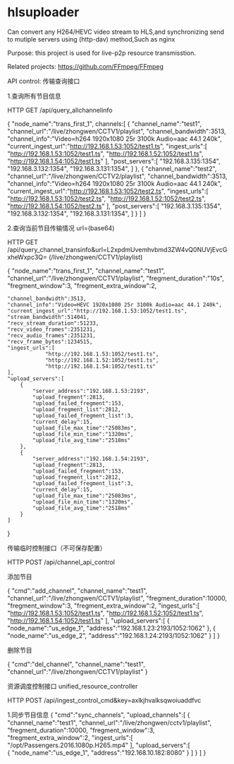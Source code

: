 # hlsuploader
Can convert any H264/HEVC video stream to HLS,and synchronizing send to mutiple servers using (http-dav) method,Such as nginx

Purpose: this project is used for live-p2p resource transmisstion.

Related projects:
https://github.com/FFmpeg/FFmpeg

API control:
传输查询接口

1.查询所有节目信息

HTTP GET  /api/query_allchannelinfo

{
    "node_name":"trans_first_1",
    channels:[
        {
            "channel_name":"test1",
            "channel_url":"/live/zhongwen/CCTV1/playlist",
            "channel_bandwidth":3513,
            "channel_info":"Video=h264 1920x1080 25r 3100k Audio=aac 44.1 240k",
            "current_ingest_url":"http://192.168.1.53:1052/test1.ts",
            "ingest_urls":[
                "http://192.168.1.53:1052/test1.ts",
                "http://192.168.1.52:1052/test1.ts",
                "http://192.168.1.54:1052/test1.ts"
            ],
            "post_servers":[
                "192.168.3.135:1354",
                "192.168.3.132:1354",
                "192.168.3.131:1354",
            ]
        },
        {
            "channel_name":"test2",
            "channel_url":"/live/zhongwen/CCTV2/playlist",
            "channel_bandwidth":3513,
            "channel_info":"Video=h264 1920x1080 25r 3100k Audio=aac 44.1 240k",
            "current_ingest_url":"http://192.168.1.53:1052/test2.ts",
            "ingest_urls":[
                "http://192.168.1.53:1052/test2.ts",
                "http://192.168.1.52:1052/test2.ts",
                "http://192.168.1.54:1052/test2.ts"
            ],
            "post_servers":[
                "192.168.3.135:1354",
                "192.168.3.132:1354",
                "192.168.3.131:1354",
            ]
        }
    ]
}

2.查询当前节目传输情况 url=(base64)

HTTP GET /api/query_channel_transinfo&url=L2xpdmUvemhvbmd3ZW4vQ0NUVjEvcGxheWxpc3Q=     (/live/zhongwen/CCTV1/playlist)

{
    "node_name":"trans_first_1",
    "channel_name":"test1",
    "channel_url":"/live/zhongwen/CCTV1/playlist",
    "fregment_duration":"10s",
    "fregment_window":3,
    "fregment_extra_window":2,

    "channel_bandwidth":3513,
    "channel_info":"Video=HEVC 1920x1080 25r 3100k Audio=aac 44.1 240k",
    "current_ingest_url":"http://192.168.1.53:1052/test1.ts",
	"stream_bandwidth":514041,
    "recv_stream_duration":51233,
    "recv_video_frames":2351231,
    "recv_audio_frames":2351231,
    "recv_frame_bytes":1234515,
    "ingest_urls":[
                "http://192.168.1.53:1052/test1.ts",
                "http://192.168.1.52:1052/test1.ts",
                "http://192.168.1.54:1052/test1.ts"
    ],
    "upload_servers":[
        {
            "server_address":"192.168.1.53:2193",
            "upload_fregment":2813,
            "upload_failed_fregment":153,
            "upload_fregment_list":2812,
            "upload_failed_fregment_list":3,
            "current_delay":15,
            "upload_file_max_time":"25083ms",
            "upload_file_min_time":"1320ms",
            "upload_file_avg_time":"2518ms"
        },
        {
            "server_address":"192.168.1.54:2193",
            "upload_fregment":2813,
            "upload_failed_fregment":153,
            "upload_fregment_list":2812,
            "upload_failed_fregment_list":3,
            "current_delay":15,
            "upload_file_max_time":"25083ms",
            "upload_file_min_time":"1320ms",
            "upload_file_avg_time":"2518ms"
        }
    ]
}


传输临时控制接口（不可保存配置）

HTTP POST /api/channel_api_control

添加节目

{
    "cmd":"add_channel",
    "channel_name":"test1",
    "channel_url":"/live/zhongwen/CCTV1/playlist",
    "fregment_duration":10000,
    "fregment_window":3,
    "fregment_extra_window":2,
    "ingest_urls":[
        "http://192.168.1.53:1052/test1.ts",
        "http://192.168.1.52:1052/test1.ts",
        "http://192.168.1.54:1052/test1.ts"
    ],
    "upload_servers":[
		{
			"node_name":"us_edge_1",
			"address":"192.168.1.23:2193/1052:1062"
		},
		{
			"node_name":"us_edge_2",
			"address":"192.168.1.24:2193/1052:1062"
		}
    ]
}

删除节目

{
    "cmd":"del_channel",
    "channel_name":"test1",
    "channel_url":"/live/zhongwen/CCTV1/playlist"
}




资源调度控制接口    unified_resource_controller

HTTP POST /api/ingest_control_cmd&key=axlkjhvalksqwoiuaddfvc

1.同步节目信息
{
    "cmd":"sync_channels",
	"upload_channels":[
        {
            "channel_name":"test1",
            "channel_url":"/live/zhongwen/cctv1/playlist",
            "fregment_duration":10000,
            "fregment_window":3,
            "fregment_extra_window":2,
            "ingest_urls":[
                "/opt/Passengers.2016.1080p.H265.mp4"
            ],
            "upload_servers":[                 
                {
					"node_name":"us_edge_1",
					"address":"192.168.10.182:8080"
				}
            ]
        }
    ]
}

